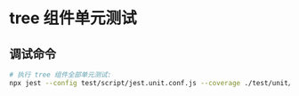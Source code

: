 # tree 组件单元测试

## 调试命令

```bash
# 执行 tree 组件全部单元测试:
npx jest --config test/script/jest.unit.conf.js --coverage ./test/unit/tree
```
